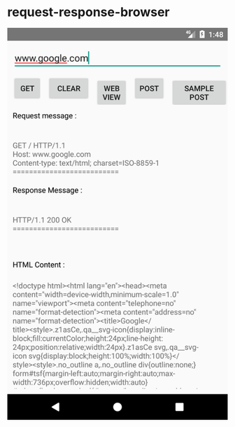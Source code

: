 # request-response-browser

![alt text](https://github.com/sinamehdizade/request-response-browser/blob/master/ScreenShot.png)
